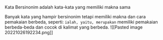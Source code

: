 Kata Bersinonim adalah kata-kata yang memiliki makna sama

Banyak kata yang hampir bersinonim tetapi memiliki makna dan cara pemakaian berbeda, seperti:
`ialah, yaitu, merupakan` memiliki pemakaian berbeda-beda dan cocok di kalimat yang berbeda.
![[Pasted image 20221026192234.png]]